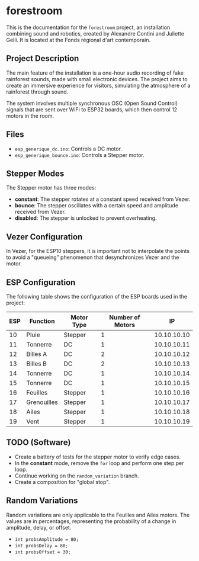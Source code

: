 # forestroom

This is the documentation for the `forestroom` project, an installation combining sound and robotics, created by Alexandre Contini and Juliette Gelli. It is located at the Fonds régional d'art contemporain.
## Project Description

The main feature of the installation is a one-hour audio recording of fake rainforest sounds, made with small electronic devices. The project aims to create an immersive experience for visitors, simulating the atmosphere of a rainforest through sound.

The system involves multiple synchronous OSC (Open Sound Control) signals that are sent over WiFi to ESP32 boards, which then control 12 motors in the room.


## Files

- `esp_generique_dc.ino`: Controls a DC motor.
- `esp_generique_bounce.ino`: Controls a Stepper motor.

## Stepper Modes

The Stepper motor has three modes:

- **constant**: The stepper rotates at a constant speed received from Vezer.
- **bounce**: The stepper oscillates with a certain speed and amplitude received from Vezer.
- **disabled**: The stepper is unlocked to prevent overheating.

## Vezer Configuration

In Vezer, for the ESP10 steppers, it is important not to interpolate the points to avoid a "queueing" phenomenon that desynchronizes Vezer and the motor.

## ESP Configuration

The following table shows the configuration of the ESP boards used in the project:

| ESP | Function    | Motor Type | Number of Motors | IP         |
| --- | ----------- | ---------- | ---------------- | ---------- |
| 10  | Pluie       | Stepper    | 1                | 10.10.10.10 |
| 11  | Tonnerre    | DC         | 1                | 10.10.10.11 |
| 12  | Billes A    | DC         | 2                | 10.10.10.12 |
| 13  | Billes B    | DC         | 2                | 10.10.10.13 |
| 14  | Tonnerre    | DC         | 1                | 10.10.10.14 |
| 15  | Tonnerre    | DC         | 1                | 10.10.10.15 |
| 16  | Feuilles    | Stepper    | 1                | 10.10.10.16 |
| 17  | Grenouilles | Stepper    | 1                | 10.10.10.17 |
| 18  | Ailes       | Stepper    | 1                | 10.10.10.18 |
| 19  | Vent        | Stepper    | 1                | 10.10.10.19 |


## TODO (Software)

- Create a battery of tests for the stepper motor to verify edge cases.
- In the **constant** mode, remove the `for` loop and perform one step per loop.
- Continue working on the `random_variation` branch.
- Create a composition for "global stop".

## Random Variations

Random variations are only applicable to the Feuilles and Ailes motors. The values are in percentages, representing the probability of a change in amplitude, delay, or offset.

- `int probsAmplitude = 80;`
- `int probsDelay = 80;`
- `int probsOffset = 30;`

